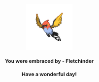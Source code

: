 <p align="center">
    <img src="https://raw.githubusercontent.com/PokeAPI/sprites/master/sprites/pokemon/662.png" width="150" height="150">
</p>
<h3 align="center">You were embraced by - <b>Fletchinder</b></h3>
<h3 align="center">Have a wonderful day!</h3>

